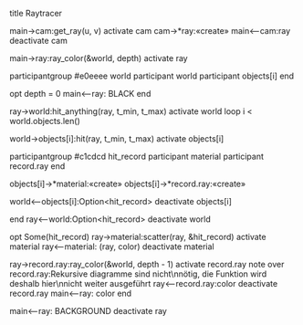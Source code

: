 title Raytracer

main->cam:get_ray(u, v)
activate cam
cam->*ray:«create»
main<--cam:ray
deactivate cam

main->ray:ray_color(&world, depth)
activate ray

participantgroup #e0eeee world
participant world
participant objects[i]
end

opt depth = 0
main<--ray: BLACK
end

ray->world:hit_anything(ray, t_min, t_max)
activate world
loop i < world.objects.len()

world->objects[i]:hit(ray, t_min, t_max)
activate objects[i]

participantgroup #c1cdcd hit_record
participant material
participant record.ray
end

objects[i]->*material:«create»
objects[i]->*record.ray:«create»

world<--objects[i]:Option<hit_record>
deactivate objects[i]

end
ray<--world:Option<hit_record>
deactivate world

opt Some(hit_record)
ray->material:scatter(ray, &hit_record)
activate material
ray<--material: (ray, color)
deactivate material

ray->record.ray:ray_color(&world, depth - 1)
activate record.ray
note over record.ray:Rekursive diagramme sind nicht\nnötig, die Funktion wird deshalb hier\nnicht weiter ausgeführt
ray<--record.ray:color
deactivate record.ray
main<--ray: color
end

main<--ray: BACKGROUND
deactivate ray
